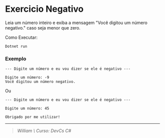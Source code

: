 # Exercicio Negativo
Leia um número inteiro e exiba a mensagem "Você digitou um número negativo." caso seja menor que zero.

Como Executar:
```
Dotnet run
```
### Exemplo
```
--- Digite um número e eu vou dizer se ele é negativo ---    

Digite um número: -9
Você digitou um número negativo.
``` 
Ou
```
--- Digite um número e eu vou dizer se ele é negativo ---    

Digite um número: 45

Obrigado por me utilizar!
```
---
>_William \ Curso: DevCs C#_